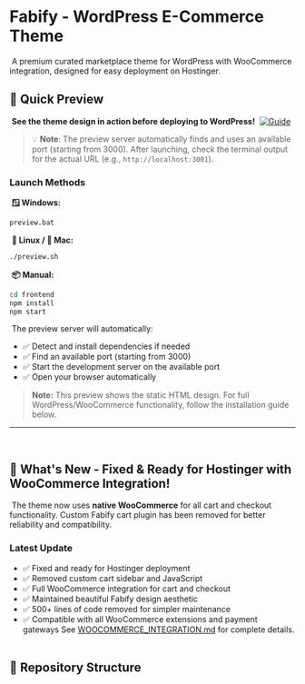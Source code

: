 # Fabify - WordPress E-Commerce Theme
​
A premium curated marketplace theme for WordPress with WooCommerce integration, designed for easy deployment on Hostinger.
​
## 🚀 Quick Preview
​
**See the theme design in action before deploying to WordPress!**
​
[![Guide](https://img.shields.io/badge/📖_Preview_Guide-PREVIEW__GUIDE.md-green?style=for-the-badge)](PREVIEW_GUIDE.md)

> 💡 **Note**: The preview server automatically finds and uses an available port (starting from 3000). After launching, check the terminal output for the actual URL (e.g., `http://localhost:3001`).
​
### Launch Methods
​
**🪟 Windows:**
```bash
preview.bat
```
​
**🐧 Linux / 🍎 Mac:**
```bash
./preview.sh
```
​
**📦 Manual:**
```bash
cd frontend
npm install
npm start
```
​
The preview server will automatically:
- ✅ Detect and install dependencies if needed
- ✅ Find an available port (starting from 3000)
- ✅ Start the development server on the available port
- ✅ Open your browser automatically
​
> **Note:** This preview shows the static HTML design. For full WordPress/WooCommerce functionality, follow the installation guide below.
​
---
​
## 🎉 What's New - Fixed & Ready for Hostinger with WooCommerce Integration!
​
The theme now uses **native WooCommerce** for all cart and checkout functionality. Custom Fabify cart plugin has been removed for better reliability and compatibility.
​
### Latest Update
- ✅ Fixed and ready for Hostinger deployment
- ✅ Removed custom cart sidebar and JavaScript
- ✅ Full WooCommerce integration for cart and checkout
- ✅ Maintained beautiful Fabify design aesthetic
- ✅ 500+ lines of code removed for simpler maintenance
- ✅ Compatible with all WooCommerce extensions and payment gateways
​
See [WOOCOMMERCE_INTEGRATION.md](WOOCOMMERCE_INTEGRATION.md) for complete details.
​
## 📁 Repository Structure